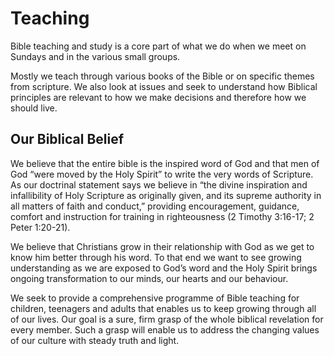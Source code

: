 # Teaching
Bible teaching and study is a core part of what we do when we meet on Sundays and in the various small groups.

Mostly we teach through various books of the Bible or on specific themes from scripture. We also look at issues and seek to understand how Biblical principles are relevant to how we make decisions and therefore how we should live.

## Our Biblical Belief
We believe that the entire bible is the inspired word of God and that men of God “were moved by the Holy Spirit” to write the very words of Scripture. As our doctrinal statement says we believe in “the divine inspiration and infallibility of Holy Scripture as originally given, and its supreme authority in all matters of faith and conduct,” providing encouragement, guidance, comfort and instruction for training in righteousness (2 Timothy 3:16-17; 2 Peter 1:20-21).

We believe that Christians grow in their relationship with God as we get to know him better through his word. To that end we want to see growing understanding as we are exposed to God’s word and the Holy Spirit brings ongoing transformation to our minds, our hearts and our behaviour.

We seek to provide a comprehensive programme of Bible teaching for children, teenagers and adults that enables us to keep growing through all of our lives. Our goal is a sure, firm grasp of the whole biblical revelation for every member. Such a grasp will enable us to address the changing values of our culture with steady truth and light.
